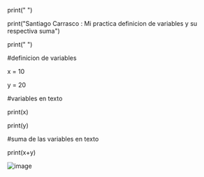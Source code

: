 print(" ")

print("Santiago Carrasco : Mi practica definicion de variables y su respectiva suma")

print(" ")

#definicion de variables

x = 10

y = 20

#variables en texto

print(x)

print(y)

#suma de las variables en texto

print(x+y)


![image](https://github.com/user-attachments/assets/ab7dea92-6eb8-48cf-a73f-cde63268877b)

